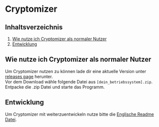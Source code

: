 # Cryptomizer

## Inhaltsverzeichnis
1. [Wie nutze ich Cryptomizer als normaler Nutzer](#wie-nutze-ich-cryptomizer-als-normaler-nutzer)
2. [Entwicklung](#entwicklung)

## Wie nutze ich Cryptomizer als normaler Nutzer
Um Cryptomizer nutzen zu können lade dir eine aktuelle Version unter [releases page](https://github.com/richard-llmnn/cryptomizer/releases) herunter.  
Vor dem Download wähle folgende Datei aus `[dein_betriebssystem].zip`.  
Entpacke die .zip Datei und starte das Programm.

## Entwicklung
Um Cryptomizer mit weiterzuentwickeln nutze bitte die [Englische Readme Datei](README.md).
